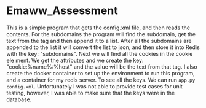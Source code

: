 # Emaww_Assessment
This is a simple program that gets the config.xml file, and then reads the contents. For the subdomains the program will find the subdomain, get the text from the tag and then append it to a list. After all the subdomains are appended to the list it will convert the list to json, and then store it into Redis with the key: "subdomains". Next we will find all the cookies in the cookie ele ment. We get the attributes and we create the key: "cookie:%name%:%host" and the value will be the text from that tag. I also create the docker container to set up the environment to run this program, and a container for my redis server. To see all the keys. We can run `app.py config.xml`. Unfortunately I was not able to provide test cases for unit testing, however, I was able to make sure that the keys were in the database.
